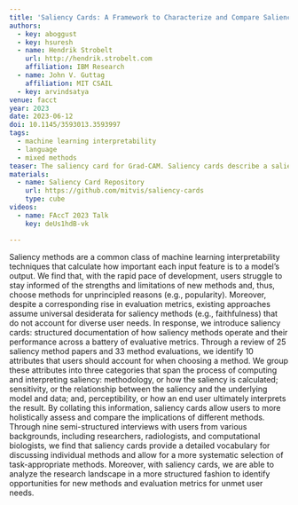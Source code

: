 ```yaml
---
title: 'Saliency Cards: A Framework to Characterize and Compare Saliency Methods'
authors:
  - key: aboggust
  - key: hsuresh
  - name: Hendrik Strobelt
    url: http://hendrik.strobelt.com
    affiliation: IBM Research
  - name: John V. Guttag
    affiliation: MIT CSAIL
  - key: arvindsatya
venue: facct
year: 2023
date: 2023-06-12
doi: 10.1145/3593013.3593997
tags:
  - machine learning interpretability
  - language
  - mixed methods
teaser: The saliency card for Grad-CAM. Saliency cards describe a saliency method's methodology (how the saliency is computed), sensitivity (its relationship with the model and inputs), and perceptibility (how it is interpreted by a human). 
materials:
  - name: Saliency Card Repository
    url: https://github.com/mitvis/saliency-cards
    type: cube
videos:
  - name: FAccT 2023 Talk
    key: deUs1hdB-vk

---
```

Saliency methods are a common class of machine learning interpretability techniques that calculate how important each input feature is to a model’s output. We find that, with the rapid pace of development, users struggle to stay informed of the strengths and limitations of new methods and, thus, choose methods for unprincipled reasons (e.g., popularity). Moreover, despite a corresponding rise in evaluation metrics, existing approaches assume universal desiderata for saliency methods (e.g., faithfulness) that do not account for diverse user needs. In response, we introduce saliency cards: structured documentation of how saliency methods operate and their performance across a battery of evaluative metrics. Through a review of 25 saliency method papers and 33 method evaluations, we identify 10 attributes that users should account for when choosing a method. We group these attributes into three categories that span the process of computing and interpreting saliency: methodology, or how the saliency is calculated; sensitivity, or the relationship between the saliency and the underlying model and data; and, perceptibility, or how an end user ultimately interprets the result. By collating this information, saliency cards allow users to more holistically assess and compare the implications of different methods. Through nine semi-structured interviews with users from various backgrounds, including researchers, radiologists, and computational biologists, we find that saliency cards provide a detailed vocabulary for discussing individual methods and allow for a more systematic selection of task-appropriate methods. Moreover, with saliency cards, we are able to analyze the research landscape in a more structured fashion to identify opportunities for new methods and evaluation metrics for unmet user needs.
